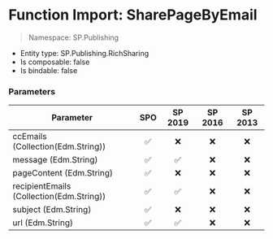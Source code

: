 # Function Import: SharePageByEmail

> Namespace: SP.Publishing

- Entity type: SP.Publishing.RichSharing
- Is composable: false
- Is bindable: false

### Parameters

Parameter | SPO | SP 2019 | SP 2016 | SP 2013
----------|:---:|:-------:|:-------:|:-------:
ccEmails (Collection(Edm.String)) | ✅ | ❌ | ❌ | ❌
message (Edm.String) | ✅ | ✅ | ❌ | ❌
pageContent (Edm.String) | ✅ | ❌ | ❌ | ❌
recipientEmails (Collection(Edm.String)) | ✅ | ✅ | ❌ | ❌
subject (Edm.String) | ✅ | ❌ | ❌ | ❌
url (Edm.String) | ✅ | ✅ | ❌ | ❌